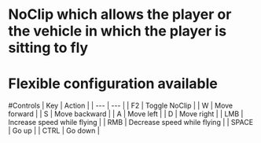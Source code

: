# NoClip which allows the player or the vehicle in which the player is sitting to fly
# Flexible configuration available

#Controls
| Key | Action |
| --- | --- |
| F2 | Toggle NoClip |
| W | Move forward |
| S | Move backward |
| A | Move left |
| D | Move right |
| LMB | Increase speed while flying |
| RMB | Decrease speed while flying |
| SPACE | Go up |
| CTRL | Go down |
